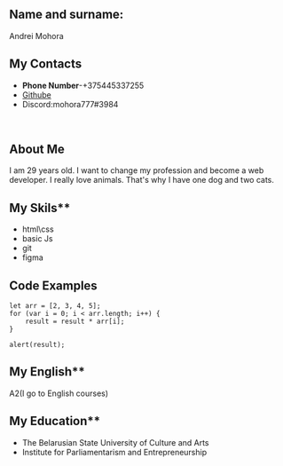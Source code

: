 ## Name and surname:<br/>
Andrei Mohora<br/>

## My Contacts<br/>
* **Phone Number**-+375445337255
* [Githube](https://github.com/mokhareu)
* Discord:mohora777#3984
<br/>

## About Me<br/>
I am 29 years old. I want to change my profession and become a web developer. I really love animals. That's why I have one dog and two cats.<br/>
## My Skils**<br/>
* html\css
* basic Js
* git
* figma<br/>

## Code Examples<br/>
```let result = 1;
let arr = [2, 3, 4, 5];
for (var i = 0; i < arr.length; i++) {
	result = result * arr[i];
}

alert(result);
```


## My English**<br/>
A2(I go to English courses) 



## My Education**
* The Belarusian State University of Culture and Arts
* Institute for Parliamentarism and Entrepreneurship